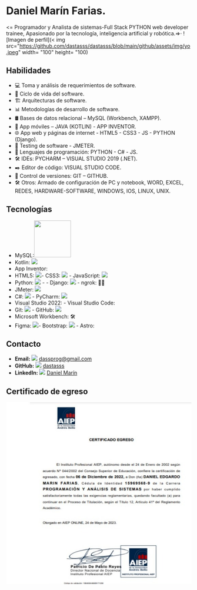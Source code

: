 # Daniel Marín Farias.
<= Programador y Analista de sistemas-Full Stack PYTHON web developer trainee, Apasionado por la tecnología, inteligencia artificial y 
   robótica.=>·
![Imagen de perfil](< img src="https://github.com/dastasss/dastasss/blob/main/github/assets/img/yo.jpeg"  width= "100" height= "100)
## Habilidades
- 💻 Toma y análisis de requerimientos de software.
- 🔄 Ciclo de vida del software.
- 🏗️ Arquitecturas de software.
- 📊 Metodologías de desarrollo de software.
- 🛢️ Bases de datos relacional – MySQL (Workbench, XAMPP).
- 📱 App móviles – JAVA (KOTLIN) - APP INVENTOR.
- 🌐 App web y páginas de internet - HTML5 - CSS3 - JS - PYTHON (Django).
- 🧪 Testing de software - JMETER.
- 🐍 Lenguajes de programación: PYTHON - C# - JS.
- 🛠️ IDEs: PYCHARM – VISUAL STUDIO 2019 (.NET).
- ✒️ Editor de código: VISUAL STUDIO CODE.
- 🔄 Control de versiones: GIT – GITHUB.
- 🛠️ Otros: Armado de configuración de PC y notebook, WORD, EXCEL, REDES, HARDWARE-SOFTWARE, WINDOWS, IOS, LINUX, UNIX.

## Tecnologías

- MySQL:<img src="https://cdn.jsdelivr.net/gh/devicons/devicon/icons/mysql/mysql-original-wordmark.svg" width= "100" height= "100"/>  
- Kotlin: <img src="https://cdn.jsdelivr.net/gh/devicons/devicon/icons/kotlin/kotlin-original-wordmark.svg"/>
- App Inventor:
- HTML5: <img src="https://img.icons8.com/color/48/000000/html-5.png"/>- CSS3: <img src="https://img.icons8.com/color/48/000000/css3.png"/> - JavaScript: <img src="https://img.icons8.com/color/48/000000/javascript.png"/>
- Python: <img src="https://img.icons8.com/color/48/000000/python.png"/> - - Django: <img src="https://img.icons8.com/color/48/000000/django.png"/> - ngrok: 🚀🔗
- JMeter: <img src="https://img.icons8.com/plasticine/48/000000/test-tube.png"/> <!-- Ejemplo de ícono genérico -->
- C#: <img src="https://img.icons8.com/color/48/000000/c-sharp-logo.png"/> - PyCharm: <img src="https://img.icons8.com/color/48/000000/pycharm.png"/>
- Visual Studio 2022: - Visual Studio Code:
- Git: <img src="https://img.icons8.com/color/48/000000/git.png"/> - GitHub: <img src="https://img.icons8.com/color/48/000000/github--v1.png"/>
- Microsoft Workbench: 🛠️
- Figma: <img src="https://img.icons8.com/color/48/000000/figma.png"/>- Bootstrap: <img src="https://img.icons8.com/color/48/000000/bootstrap.png"/> - Astro:


## Contacto

- **Email:** <img src="https://img.icons8.com/color/48/000000/email.png"/> dassprog@gmail.com
- **GitHub:** <img src="https://img.icons8.com/ios/48/000000/github.png"/> [dastasss](https://github.com/dastasss)
- **LinkedIn:** <img src="https://img.icons8.com/ios/48/000000/linkedin.png"/> [Daniel Marín](https://www.linkedin.com/in/daniel-marin-6bbb00156/)


## Certificado de egreso

![Título Universitario](https://github.com/dastasss/dastasss/blob/main/github/assets/img/certificado.jpg)

